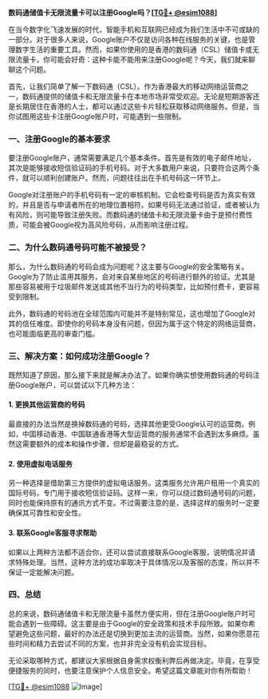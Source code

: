 **数码通储值卡无限流量卡可以注册Google吗？[[TG💪+ @esim1088](https://t.me/s/esim1088)]**

在当今数字化飞速发展的时代，智能手机和互联网已经成为我们生活中不可或缺的一部分。对于很多人来说，Google账户不仅是访问各种在线服务的关键，也是管理数字生活的重要工具。然而，如果你使用的是香港的数码通（CSL）储值卡或无限流量卡，你可能会好奇：这种卡能不能用来注册Google呢？今天，我们就来聊聊这个问题。

首先，让我们简单了解一下数码通（CSL）。作为香港最大的移动网络运营商之一，数码通提供的储值卡和无限流量卡在本地市场非常受欢迎。无论是短期游客还是长期居住在香港的人士，都可以通过这些卡片轻松获取移动网络服务。但是，当你试图用这些卡注册Google账户时，可能遇到一些限制。

### 一、注册Google的基本要求

要注册Google账户，通常需要满足几个基本条件。首先是有效的电子邮件地址，其次是能够接收短信验证码的手机号码。对于大多数用户来说，只要符合这两个条件，就可以顺利创建账户。然而，问题往往出在手机号码这一环节上。

Google对注册账户的手机号码有一定的审核机制。它会检查号码是否为真实有效的，并且是否与申请者所在的地理位置相符。如果号码无法通过验证，或者被认为有风险，则可能导致注册失败。而数码通的储值卡和无限流量卡由于是预付费性质，可能会被Google视为高风险号码，从而影响注册过程。

### 二、为什么数码通号码可能不被接受？

那么，为什么数码通的号码会成为问题呢？这主要与Google的安全策略有关。Google为了防止滥用其服务，会对来自某些地区的号码进行额外的验证。尤其是那些容易被用于垃圾邮件发送或其他不当行为的号码类型，比如预付费卡，更容易受到限制。

此外，数码通的号码池在全球范围内可能并不是特别常见，这也增加了Google对其的信任难度。即使你的号码本身没有问题，但因为属于这个特定的网络运营商，也可能面临更高的审查门槛。

### 三、解决方案：如何成功注册Google？

既然知道了原因，那么接下来就是解决办法了。如果你确实想使用数码通的号码注册Google账户，可以尝试以下几种方法：

#### 1. **更换其他运营商的号码**
最直接的办法当然是换掉数码通的号码，选择其他更受Google认可的运营商。例如，中国移动香港、中国联通香港等大型运营商的服务通常不会遇到太多麻烦。虽然这需要额外的成本和操作步骤，但却是最稳妥的方式。

#### 2. **使用虚拟电话服务**
另一种选择是借助第三方提供的虚拟电话服务。这类服务允许用户租用一个真实的国际号码，专门用于接收短信验证码。这样一来，你可以绕过数码通号码的问题，同时也能保持原有的通讯方式不变。不过需要注意的是，选择这样的服务时一定要确保其可靠性和安全性。

#### 3. **联系Google客服寻求帮助**
如果以上两种方法都不适合你，还可以尝试直接联系Google客服，说明情况并请求特殊处理。当然，这种方法的成功率取决于具体情况以及客服的态度，所以并不保证一定能解决问题。

### 四、总结

总的来说，数码通储值卡和无限流量卡虽然方便实用，但在注册Google账户时可能会遇到一些障碍。这主要是由于Google的安全政策和技术手段所致。如果你希望避免这些问题，最好的办法还是切换到更加主流的运营商。当然，如果你愿意花些时间和精力去尝试不同的方案，也并非完全没有机会实现目标。

无论采取哪种方式，都建议大家根据自身需求权衡利弊后再做决定。毕竟，在享受便捷服务的同时，也要注意保护个人信息安全。希望这篇文章能对你有所帮助！

[[TG💪+ @esim1088](https://t.me/s/esim1088) ![Image](https://i.postimg.cc/4NQfJmqS/Snipaste-2025-05-13-00-14-12.png)]